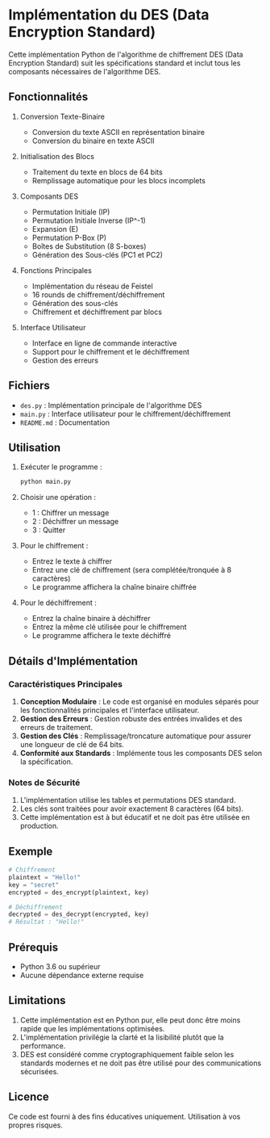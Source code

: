 # Implémentation du DES (Data Encryption Standard)

Cette implémentation Python de l'algorithme de chiffrement DES (Data Encryption Standard) suit les spécifications standard et inclut tous les composants nécessaires de l'algorithme DES.

## Fonctionnalités

1. Conversion Texte-Binaire
   - Conversion du texte ASCII en représentation binaire
   - Conversion du binaire en texte ASCII

2. Initialisation des Blocs
   - Traitement du texte en blocs de 64 bits
   - Remplissage automatique pour les blocs incomplets

3. Composants DES
   - Permutation Initiale (IP)
   - Permutation Initiale Inverse (IP^-1)
   - Expansion (E)
   - Permutation P-Box (P)
   - Boîtes de Substitution (8 S-boxes)
   - Génération des Sous-clés (PC1 et PC2)

4. Fonctions Principales
   - Implémentation du réseau de Feistel
   - 16 rounds de chiffrement/déchiffrement
   - Génération des sous-clés
   - Chiffrement et déchiffrement par blocs

5. Interface Utilisateur
   - Interface en ligne de commande interactive
   - Support pour le chiffrement et le déchiffrement
   - Gestion des erreurs

## Fichiers

- `des.py` : Implémentation principale de l'algorithme DES
- `main.py` : Interface utilisateur pour le chiffrement/déchiffrement
- `README.md` : Documentation

## Utilisation

1. Exécuter le programme :
   ```bash
   python main.py
   ```

2. Choisir une opération :
   - 1 : Chiffrer un message
   - 2 : Déchiffrer un message
   - 3 : Quitter

3. Pour le chiffrement :
   - Entrez le texte à chiffrer
   - Entrez une clé de chiffrement (sera complétée/tronquée à 8 caractères)
   - Le programme affichera la chaîne binaire chiffrée

4. Pour le déchiffrement :
   - Entrez la chaîne binaire à déchiffrer
   - Entrez la même clé utilisée pour le chiffrement
   - Le programme affichera le texte déchiffré

## Détails d'Implémentation

### Caractéristiques Principales

1. **Conception Modulaire** : Le code est organisé en modules séparés pour les fonctionnalités principales et l'interface utilisateur.
2. **Gestion des Erreurs** : Gestion robuste des entrées invalides et des erreurs de traitement.
3. **Gestion des Clés** : Remplissage/troncature automatique pour assurer une longueur de clé de 64 bits.
4. **Conformité aux Standards** : Implémente tous les composants DES selon la spécification.

### Notes de Sécurité

1. L'implémentation utilise les tables et permutations DES standard.
2. Les clés sont traitées pour avoir exactement 8 caractères (64 bits).
3. Cette implémentation est à but éducatif et ne doit pas être utilisée en production.

## Exemple

```python
# Chiffrement
plaintext = "Hello!"
key = "secret"
encrypted = des_encrypt(plaintext, key)

# Déchiffrement
decrypted = des_decrypt(encrypted, key)
# Résultat : "Hello!"
```

## Prérequis

- Python 3.6 ou supérieur
- Aucune dépendance externe requise

## Limitations

1. Cette implémentation est en Python pur, elle peut donc être moins rapide que les implémentations optimisées.
2. L'implémentation privilégie la clarté et la lisibilité plutôt que la performance.
3. DES est considéré comme cryptographiquement faible selon les standards modernes et ne doit pas être utilisé pour des communications sécurisées.

## Licence

Ce code est fourni à des fins éducatives uniquement. Utilisation à vos propres risques. 